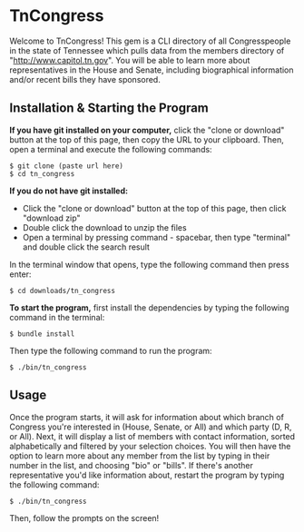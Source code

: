 # TnCongress

Welcome to TnCongress! This gem is a CLI directory of all Congresspeople in the state of Tennessee which pulls data from the members directory of "http://www.capitol.tn.gov". You will be able to learn more about representatives in the House and Senate, including biographical information and/or recent bills they have sponsored.

## Installation & Starting the Program

**If you have git installed on your computer,** click the "clone or download" button at the top of this page, then copy the URL to your clipboard. Then, open a terminal and execute the following commands:

    $ git clone (paste url here)
    $ cd tn_congress

**If you do not have git installed:**
  * Click the "clone or download" button at the top of this page, then click "download zip"
  * Double click the download to unzip the files
  * Open a terminal by pressing command - spacebar, then type "terminal" and double click the search result

In the terminal window that opens, type the following command then press enter:

    $ cd downloads/tn_congress

**To start the program,** first install the dependencies by typing the following command in the terminal:

    $ bundle install

Then type the following command to run the program:

    $ ./bin/tn_congress

## Usage

Once the program starts, it will ask for information about which branch of Congress you're interested in (House, Senate, or All) and which party (D, R, or All). Next, it will display a list of members with contact information, sorted alphabetically and filtered by your selection choices. You will then have the option to learn more about any member from the list by typing in their number in the list, and choosing "bio" or "bills". If there's another representative you'd like information about, restart the program by typing the following command:

    $ ./bin/tn_congress

Then, follow the prompts on the screen!
